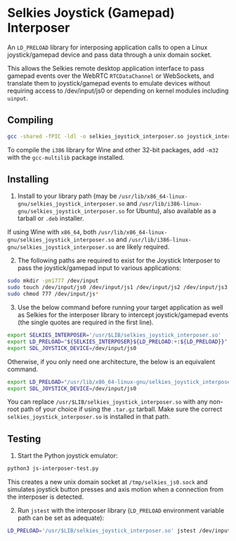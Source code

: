 # Selkies Joystick (Gamepad) Interposer

An `LD_PRELOAD` library for interposing application calls to open a Linux joystick/gamepad device and pass data through a unix domain socket.

This allows the Selkies remote desktop application interface to pass gamepad events over the WebRTC `RTCDataChannel` or WebSockets, and translate them to joystick/gamepad events to emulate devices without requiring access to /dev/input/js0 or depending on kernel modules including `uinput`.

## Compiling

```bash
gcc -shared -fPIC -ldl -o selkies_joystick_interposer.so joystick_interposer.c
```

To compile the `i386` library for Wine and other 32-bit packages, add `-m32` with the `gcc-multilib` package installed.

## Installing

1. Install to your library path (may be `/usr/lib/x86_64-linux-gnu/selkies_joystick_interposer.so` and `/usr/lib/i386-linux-gnu/selkies_joystick_interposer.so` for Ubuntu), also available as a tarball or `.deb` installer.

If using Wine with `x86_64`, both `/usr/lib/x86_64-linux-gnu/selkies_joystick_interposer.so` and `/usr/lib/i386-linux-gnu/selkies_joystick_interposer.so` are likely required.

2. The following paths are required to exist for the Joystick Interposer to pass the joystick/gamepad input to various applications:

```bash
sudo mkdir -pm1777 /dev/input
sudo touch /dev/input/js0 /dev/input/js1 /dev/input/js2 /dev/input/js3
sudo chmod 777 /dev/input/js*
```

3. Use the below command before running your target application as well as Selkies for the interposer library to intercept joystick/gamepad events (the single quotes are required in the first line).

```bash
export SELKIES_INTERPOSER='/usr/$LIB/selkies_joystick_interposer.so'
export LD_PRELOAD="${SELKIES_INTERPOSER}${LD_PRELOAD:+:${LD_PRELOAD}}"
export SDL_JOYSTICK_DEVICE=/dev/input/js0
```

Otherwise, if you only need one architecture, the below is an equivalent command.

```bash
export LD_PRELOAD="/usr/lib/x86_64-linux-gnu/selkies_joystick_interposer.so${LD_PRELOAD:+:${LD_PRELOAD}}"
export SDL_JOYSTICK_DEVICE=/dev/input/js0
```

You can replace `/usr/$LIB/selkies_joystick_interposer.so` with any non-root path of your choice if using the `.tar.gz` tarball. Make sure the correct `selkies_joystick_interposer.so` is installed in that path.

## Testing

1. Start the Python joystick emulator:

```bash
python3 js-interposer-test.py
```

This creates a new unix domain socket at `/tmp/selkies_js0.sock` and simulates joystick button presses and axis motion when a connection from the interposer is detected.

2. Run `jstest` with the interposer library (`LD_PRELOAD` environment variable path can be set as adequate):

```bash
LD_PRELOAD='/usr/$LIB/selkies_joystick_interposer.so' jstest /dev/input/js0
```
